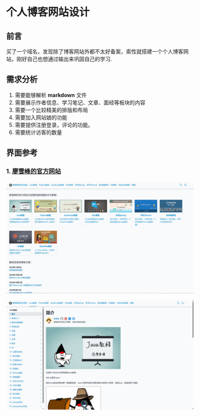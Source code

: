 # 个人博客网站设计

## 前言

买了一个域名，发现除了博客网站外都不太好备案，索性就搭建一个个人博客网站，刚好自己也想通过输出来巩固自己的学习.

## 需求分析

1. 需要能够解析 **markdown** 文件
2. 需要展示作者信息、学习笔记、文章、面经等板块的内容
3. 需要一个比较精美的排版和布局
4. 需要加入网站娘的功能
5. 需要提供注册登录，评论的功能。
6. 需要统计访客的数量

## 界面参考

### 1. [ 廖雪峰的官方网站](https://liaoxuefeng.com/)

![image-20241230211845239](asset/image-20241230211845239.png)

![image-20241230211859265](asset/image-20241230211859265.png)